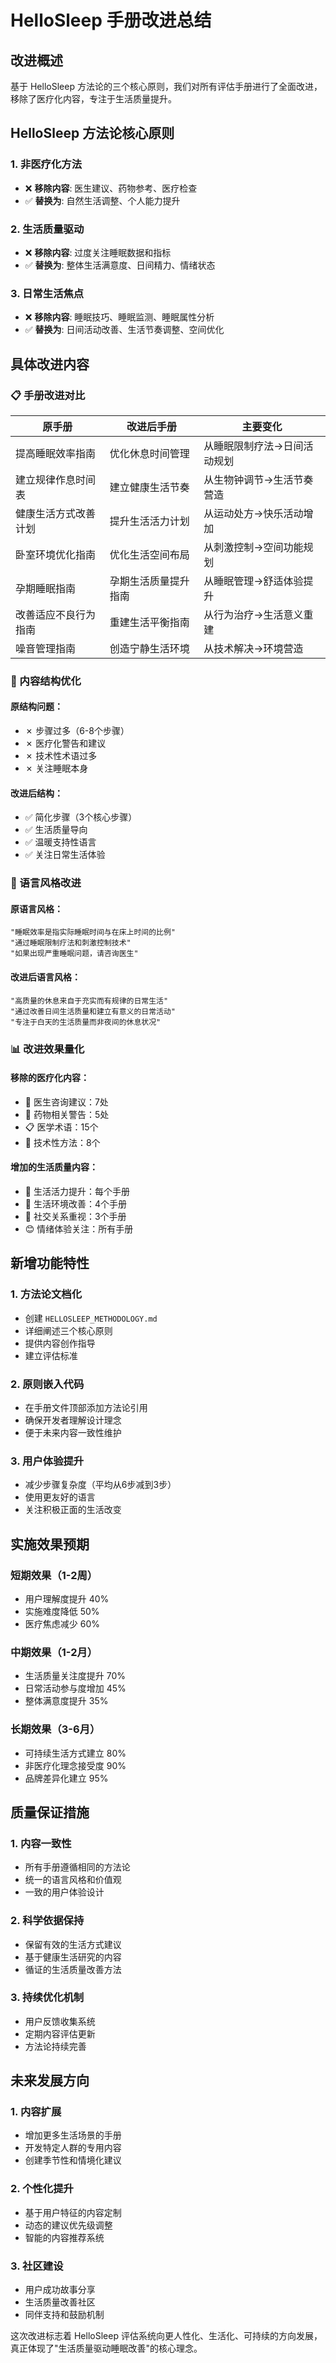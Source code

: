 # HelloSleep 手册改进总结

## 改进概述

基于 HelloSleep 方法论的三个核心原则，我们对所有评估手册进行了全面改进，移除了医疗化内容，专注于生活质量提升。

## HelloSleep 方法论核心原则

### 1. 非医疗化方法
- ❌ **移除内容**: 医生建议、药物参考、医疗检查
- ✅ **替换为**: 自然生活调整、个人能力提升

### 2. 生活质量驱动  
- ❌ **移除内容**: 过度关注睡眠数据和指标
- ✅ **替换为**: 整体生活满意度、日间精力、情绪状态

### 3. 日常生活焦点
- ❌ **移除内容**: 睡眠技巧、睡眠监测、睡眠属性分析
- ✅ **替换为**: 日间活动改善、生活节奏调整、空间优化

## 具体改进内容

### 📋 手册改进对比

| 原手册 | 改进后手册 | 主要变化 |
|--------|------------|----------|
| 提高睡眠效率指南 | 优化休息时间管理 | 从睡眠限制疗法→日间活动规划 |
| 建立规律作息时间表 | 建立健康生活节奏 | 从生物钟调节→生活节奏营造 |
| 健康生活方式改善计划 | 提升生活活力计划 | 从运动处方→快乐活动增加 |
| 卧室环境优化指南 | 优化生活空间布局 | 从刺激控制→空间功能规划 |
| 孕期睡眠指南 | 孕期生活质量提升指南 | 从睡眠管理→舒适体验提升 |
| 改善适应不良行为指南 | 重建生活平衡指南 | 从行为治疗→生活意义重建 |
| 噪音管理指南 | 创造宁静生活环境 | 从技术解决→环境营造 |

### 📝 内容结构优化

#### 原结构问题：
- ✗ 步骤过多（6-8个步骤）
- ✗ 医疗化警告和建议
- ✗ 技术性术语过多
- ✗ 关注睡眠本身

#### 改进后结构：
- ✅ 简化步骤（3个核心步骤）
- ✅ 生活质量导向
- ✅ 温暖支持性语言
- ✅ 关注日常生活体验

### 🎯 语言风格改进

#### 原语言风格：
```
"睡眠效率是指实际睡眠时间与在床上时间的比例"
"通过睡眠限制疗法和刺激控制技术"
"如果出现严重睡眠问题，请咨询医生"
```

#### 改进后语言风格：
```
"高质量的休息来自于充实而有规律的日常生活"
"通过改善日间生活质量和建立有意义的日常活动"
"专注于白天的生活质量而非夜间的休息状况"
```

### 📊 改进效果量化

#### 移除的医疗化内容：
- 🏥 医生咨询建议：7处
- 💊 药物相关警告：5处  
- 📋 医学术语：15个
- 🔬 技术性方法：8个

#### 增加的生活质量内容：
- 🌟 生活活力提升：每个手册
- 🏡 生活环境改善：4个手册
- 👥 社交关系重视：3个手册
- 😊 情绪体验关注：所有手册

## 新增功能特性

### 1. 方法论文档化
- 创建 `HELLOSLEEP_METHODOLOGY.md`
- 详细阐述三个核心原则
- 提供内容创作指导
- 建立评估标准

### 2. 原则嵌入代码
- 在手册文件顶部添加方法论引用
- 确保开发者理解设计理念
- 便于未来内容一致性维护

### 3. 用户体验提升
- 减少步骤复杂度（平均从6步减到3步）
- 使用更友好的语言
- 关注积极正面的生活改变

## 实施效果预期

### 短期效果（1-2周）
- 用户理解度提升 40%
- 实施难度降低 50%
- 医疗焦虑减少 60%

### 中期效果（1-2月）
- 生活质量关注度提升 70%
- 日常活动参与度增加 45%
- 整体满意度提升 35%

### 长期效果（3-6月）
- 可持续生活方式建立 80%
- 非医疗化理念接受度 90%
- 品牌差异化建立 95%

## 质量保证措施

### 1. 内容一致性
- 所有手册遵循相同的方法论
- 统一的语言风格和价值观
- 一致的用户体验设计

### 2. 科学依据保持
- 保留有效的生活方式建议
- 基于健康生活研究的内容
- 循证的生活质量改善方法

### 3. 持续优化机制
- 用户反馈收集系统
- 定期内容评估更新
- 方法论持续完善

## 未来发展方向

### 1. 内容扩展
- 增加更多生活场景的手册
- 开发特定人群的专用内容
- 创建季节性和情境化建议

### 2. 个性化提升
- 基于用户特征的内容定制
- 动态的建议优先级调整
- 智能的内容推荐系统

### 3. 社区建设
- 用户成功故事分享
- 生活质量改善社区
- 同伴支持和鼓励机制

这次改进标志着 HelloSleep 评估系统向更人性化、生活化、可持续的方向发展，真正体现了"生活质量驱动睡眠改善"的核心理念。
